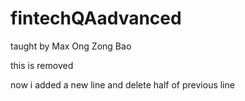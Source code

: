 # fintechQAadvanced
taught by Max Ong Zong Bao


this is removed

now i added a new line and delete half of previous line
